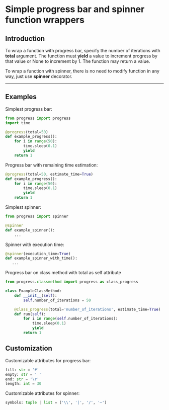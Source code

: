# Simple progress bar and spinner function wrappers

## Introduction
To wrap a function with progress bar, specify the number of iterations with **total** argument. The function must
**yield** a value to increment progress by that value or None to increment by 1. The function may return a value.

To wrap a function with spinner, there is no need to modify function in any way, just use **spinner** decorator. 

--- 

## Examples
Simplest progress bar:
```python
from progress import progress
import time

@progress(total=50)
def example_progress():
    for i in range(50):
        time.sleep(0.1)
        yield
    return 1
```

Progress bar with remaining time estimation:
```python
@progress(total=50, estimate_time=True)
def example_progress():
    for i in range(50):
        time.sleep(0.1)
        yield
    return 1
```

Simplest spinner:
```python
from progress import spinner

@spinner
def example_spinner():
    ...
```

Spinner with execution time:
```python
@spinner(execution_time=True)
def example_spinner_with_time():
   ...
```


Progress bar on class method with total as self attribute
```python
from progress.classmethod import progress as class_progress

class ExampleClassMethod:
    def __init__(self):
        self.number_of_iterations = 50

    @class_progress(total='number_of_iterations', estimate_time=True)
    def run(self):
        for i in range(self.number_of_iterations):
            time.sleep(0.1)
            yield
        return 1
```

## Customization
Customizable attributes for progress bar:
```python
fill: str = '#'
empty: str = ' '
end: str = '\r'
length: int = 30
```

Customizable attributes for spinner:
```python
symbols: tuple | list = ('\\', '|', '/', '—')
```
